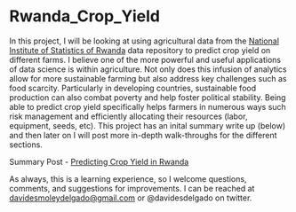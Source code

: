 # Rwanda_Crop_Yield


In this project, I will be looking at using agricultural data from the [National Institute of Statistics of Rwanda](https://microdata.statistics.gov.rw/index.php/catalog) data repository to predict crop yield on different farms.  I believe one of the more powerful and useful applications of data science is within agriculture.  Not only does this infusion of analytics allow for more sustainable farming but also address key challenges such as food scarcity.  Particularly in developing countries, sustainable food production can also combat poverty and help foster political stability.  Being able to predict crop yield specifically helps farmers in numerous ways such risk management and efficiently allocating their resources (labor, equipment, seeds, etc).   This project has an inital summary write up (below) and then later on I will post more in-depth walk-throughs for the different sections.


Summary Post - [Predicting Crop Yield in Rwanda](https://github.com/desdelgado/Rwanda_Crop_Yield/blob/master/Predicting%20Crop%20Yield%20in%20Rwanda.ipynb)


As always, this is a learning experience, so I welcome questions, comments, and suggestions for improvements. I can be reached at davidesmoleydelgado@gmail.com or @davidesdelgado on twitter.